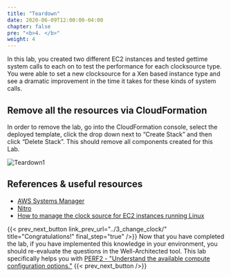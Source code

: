 ```yaml
---
title: "Teardown"
date: 2020-06-09T12:00:00-04:00
chapter: false
pre: "<b>4. </b>"
weight: 4
---
```

In this lab, you created two different EC2 instances and tested gettime system calls to each on to test the performance for each clocksource type.  You were able to set a new clocksource for a Xen based instance type and see a dramatic improvement in the time it takes for these kinds of system calls.


## Remove all the resources via CloudFormation
In order to remove the lab, go into the CloudFormation console, select the deployed template, click the drop down next to “Create Stack” and then click “Delete Stack”.  This should remove all components created for this Lab.

![Teardown1](/Performance/100_Clock_Source_Performance/Images/Teardown1.png)



## References & useful resources
* [AWS Systems Manager](https://aws.amazon.com/systems-manager/)
* [Nitro](https://aws.amazon.com/ec2/nitro/)
* [How to manage the clock source for EC2 instances running Linux](https://aws.amazon.com/premiumsupport/knowledge-center/manage-ec2-linux-clock-source/)


{{< prev_next_button link_prev_url="../3_change_clock/" title="Congratulations!" final_step="true"  />}}
Now that you have completed the lab, if you have implemented this knowledge in your environment, you should re-evaluate the questions in the Well-Architected tool. This lab specifically helps you with [PERF2 - "Understand the available compute configuration options."](https://docs.aws.amazon.com/wellarchitected/latest/framework/a-selection.html)
{{< prev_next_button />}}
